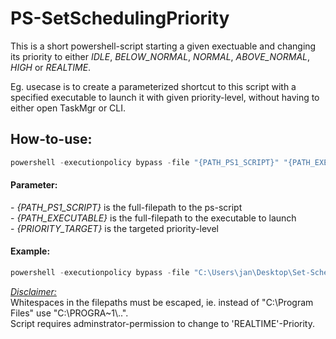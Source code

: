 # PS-SetSchedulingPriority

This is a short powershell-script starting a given exectuable and changing its priority to either *IDLE*, *BELOW_NORMAL*, *NORMAL*, *ABOVE_NORMAL*, *HIGH* or *REALTIME*.

Eg. usecase is to create a parameterized shortcut to this script with a specified executable to launch it with given priority-level, without having to either open TaskMgr or CLI.

## How-to-use:

```powershell 
powershell -executionpolicy bypass -file "{PATH_PS1_SCRIPT}" "{PATH_EXECUTABLE}" "{PRIORITY_TARGET}"
```

#### Parameter:
\- *{PATH_PS1_SCRIPT}* is the full-filepath to the ps-script<br>
\- *{PATH_EXECUTABLE}* is the full-filepath to the executable to launch<br>
\- *{PRIORITY_TARGET}* is the targeted priority-level


#### Example:

```powershell 
powershell -executionpolicy bypass -file "C:\Users\jan\Desktop\Set-Scheduling-Priority.ps1" "notepad.exe" "high"
```

<ins>*Disclaimer:*</ins><br>
Whitespaces in the filepaths must be escaped, ie. instead of "C:\Program Files" use "C:\PROGRA~1\\..".<br>
Script requires adminstrator-permission to change to 'REALTIME'-Priority.

